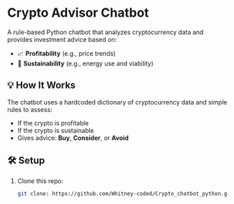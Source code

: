 # Crypto Advisor Chatbot

A rule-based Python chatbot that analyzes cryptocurrency data and provides investment advice based on:

- 📈 **Profitability** (e.g., price trends)
- 🌱 **Sustainability** (e.g., energy use and viability)

## 💡 How It Works

The chatbot uses a hardcoded dictionary of cryptocurrency data and simple rules to assess:

- If the crypto is profitable
- If the crypto is sustainable
- Gives advice: **Buy**, **Consider**, or **Avoid**

## 🛠️ Setup

1. Clone this repo:
   ```bash
   git clone: https://github.com/Whitney-coded/Crypto_chatbot_python.git
